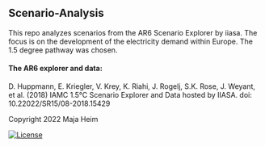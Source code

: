 ## Scenario-Analysis
This repo analyzes scenarios from the AR6 Scenario Explorer by iiasa. The focus is on the development of the electricity demand within Europe. The 1.5 degree pathway was chosen.

#### The AR6 explorer and data:
D. Huppmann, E. Kriegler, V. Krey, K. Riahi, J. Rogelj, S.K. Rose, J. Weyant, et al. (2018)
IAMC 1.5°C Scenario Explorer and Data hosted by IIASA. doi: 10.22022/SR15/08-2018.15429


Copyright 2022 Maja Heim

 [![License](https://img.shields.io/badge/License-Apache_2.0-blue.svg)](https://opensource.org/licenses/Apache-2.0)
